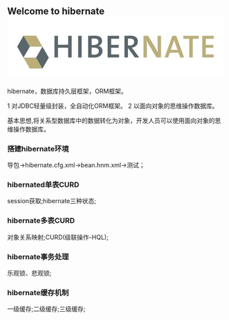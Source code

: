 ## Welcome to hibernate  ![](https://github.com/wx19941125/hibernate/raw/master/logo/1.jpg) 

 hibernate，数据库持久层框架，ORM框架。

1 对JDBC轻量级封装，全自动化ORM框架。 2 以面向对象的思维操作数据库。

基本思想,将关系型数据库中的数据转化为对象，开发人员可以使用面向对象的思维操作数据库。

### 搭建hibernate环境

导包→hibernate.cfg.xml→bean.hnm.xml→测试；

### hibernated单表CURD

session获取;hibernate三种状态;

### hibernate多表CURD

对象关系映射;CURD(级联操作-HQL);

### hibernate事务处理

乐观锁、悲观锁;

### hibernate缓存机制

一级缓存;二级缓存;三级缓存;
